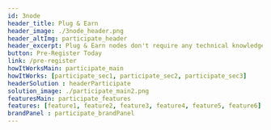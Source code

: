 ```yaml
---
id: 3node
header_title: Plug & Earn
header_image: ./3node_header.png
header_altImg: participate_header
header_excerpt: Plug & Earn nodes don't require any technical knowledge to set up. All you need is an electricity outlet, Internet connection, and a 3Node to start earning.
button: Pre-Register Today
link: /pre-register
howItWorksMain: participate_main
howItWorks: [participate_sec1, participate_sec2, participate_sec3]
headerSolution : headerParticipate
solution_image: ./participate_main2.png 
featuresMain: participate_features
features: [feature1, feature2, feature3, feature4, feature5, feature6]
brandPanel : participate_brandPanel
---
```


<!-- header: participate_header -->
<!-- solution_image: ./participate_main.png -->

<!-- howItWorksMain: participate_main
howItWorks: [participate_sec1, participate_sec2, participate_sec3] -->

<!-- header_title: HOW IT WORKS
header_image: ./participate_header.png
header_altImg: participate_header
header_excerpt: Farmers can be compared to Bitcoin Miners because they earn rewards for providing hardware to the networks. The main diﬀerence is that Miners essentially waste their hardware capacity to solve riddles that oﬀer no beneﬁt outside of the Bitcoin ecosystem, Farmers provide capacity in the form of storage, network and compute, that can be used by anyone. -->

<!-- comparisonMain: participate_comparison_main
comparisonSecs:
  [participate_comparison1, participate_comparison2, participate_comparison3] -->

<!-- cta: participate_cta -->

<!-- splitWithImage : participate_splitWihImage -->
